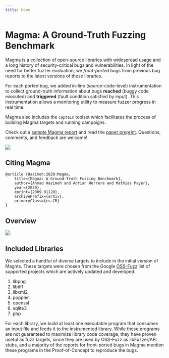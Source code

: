 ```yaml
---
title: Home
---
```


# Magma: A Ground-Truth Fuzzing Benchmark

<div class="intro-container">
<div style="width: 100%">
<p>Magma is a collection of open-source libraries with widespread usage and a long
history of security-critical bugs and vulnerabilities. In light of the need for
better fuzzer evaluation, we <em>front-ported</em> bugs from previous bug reports to
the latest versions of these libraries.</p>

<p>For each ported bug, we added in-line (source-code-level) instrumentation to
collect ground-truth information about bugs <strong>reached</strong> (buggy code executed)
and <strong>triggered</strong> (fault condition satisfied by input). This instrumentation
allows a monitoring utility to measure fuzzer progress in real time.</p>

<p>Magma also includes the <code class="language-plaintext highlighter-rouge">captain</code> toolset which facilitates the process of
building Magma targets and running campaigns.</p>

<p>Check out a <a href="{{ '/reports/sample/' | relative_url }}">sample Magma report</a>
and read the <a href="https://arxiv.org/abs/2009.01120">paper preprint</a>.
Questions, comments, and feedback are welcome!</p>
</div>
<div class="thumbnail center">
<a href="https://arxiv.org/abs/2009.01120">
<img class="thumbnail" src="{{ '/assets/img/preprint.png' | relative_url }}">
</a>
</div>
</div>

## Citing Magma
```
@article {Hazimeh:2020:Magma,
    title={Magma: A Ground-Truth Fuzzing Benchmark},
    author={Ahmad Hazimeh and Adrian Herrera and Mathias Payer},
    year={2020},
    eprint={2009.01120},
    archivePrefix={arXiv},
    primaryClass={cs.CR}
}
```

## Overview

<div class="row">
<div class="col s12 l8 offset-l2">
<img src="{{ '/assets/svg/overview.svg' | relative_url }}" class="materialboxed responsive-img" />
</div>
</div>

## Included Libraries

We selected a handful of diverse targets to include in the initial version of
Magma. These targets were chosen from the Google
[OSS-Fuzz](https://github.com/google/oss-fuzz) list of supported projects which
are actively updated and developed:

1. libpng
1. libtiff
1. libxml2
1. poppler
1. openssl
1. sqlite3
1. php

For each library, we build at least one executable program that consumes an
input file and feeds it to the instrumented library. While these programs are
not guaranteed to maximize library code coverage, they have proven useful as
fuzz targets, since they are used by OSS-Fuzz as libFuzzer/AFL stubs, and a
majority of the reports for front-ported bugs in Magma mention these programs in
the Proof-of-Concept to reproduce the bugs.
